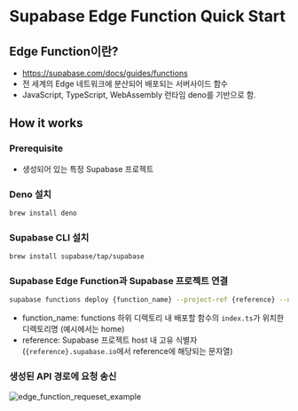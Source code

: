 # Supabase Edge Function Quick Start

## Edge Function이란?

- <https://supabase.com/docs/guides/functions>
- 전 세계의 Edge 네트워크에 분산되어 배포되는 서버사이드 함수
- JavaScript, TypeScript, WebAssembly 런타임 deno를 기반으로 함.

## How it works

### Prerequisite

- 생성되어 있는 특정 Supabase 프로젝트

### Deno 설치

```bash
brew install deno
```

### Supabase CLI 설치

```bash
brew install supabase/tap/supabase
```

### Supabase Edge Function과 Supabase 프로젝트 연결

```bash
supabase functions deploy {function_name} --project-ref {reference} --no-verify-jwt
```

- function_name: functions 하위 디렉토리 내 배포할 함수의 `index.ts`가 위치한 디렉토리명 (예시에서는 home)
- reference: Supabase 프로젝트 host 내 고유 식별자 (`{reference}.supabase.io`에서 reference에 해당되는 문자열)

### 생성된 API 경로에 요청 송신

![edge_function_requeset_example](https://github.com/hsjkdss228/coding-life/assets/50052512/ca15f800-7f21-44d5-8756-739380765d20)
